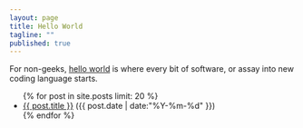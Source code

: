 ```yaml
---
layout: page
title: Hello World
tagline: ""
published: true
---
```


For non-geeks, [hello world](http://en.wikipedia.org/wiki/Hello_world_program) is where every bit of software, or assay into new coding language starts.

<ul class="posts">
{% for post in site.posts limit: 20 %}
  <div class="post_info">
    <li>
         <a href="{{ post.url }}">{{ post.title }}</a> 
         <span>({{ post.date | date:"%Y-%m-%d" }})</span>
    </li>
    </div>
  {% endfor %}
</ul>